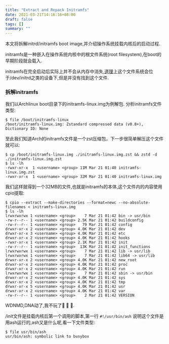 ```yaml
---
title: "Extract and Repack Initramfs"
date: 2021-03-21T14:16:16+08:00
draft: false
tags: []
summary: ""
---
```

本文将拆解initrd/initramfs boot image,并介绍操作系统挂载内核后的启动过程.

initramfs是一种嵌入在操作系统内核中的根文件系统(root filesystem),在boot的早期阶段就会载入.

initramfs在完全启动后实际上并不会从内存中消失,[道理](https://www.linuxquestions.org/questions/linux-general-1/accessing-initrd-in-memory-after-boot-4175614932/?__cf_chl_jschl_tk__=3c085e1f32f31adec75525faf41b83178d0570bf-1616311609-0-AZj1LlCJkO4bsxNQm6gOccAtGIycIS-KJciOF3RCF59fzEWG7Su66dIdVpcN6QhWDBVODWFtm6aqPle4SIiL2JwLkR8uI-lvknKzG96qyNR75hCNjjugSDsnqL-qY4KpE5KIIT5cmsvL4sd3fr3D1DdL5gpux9MIhwPKKDBxfH_eS5ORM2PP_WfjZabU7fx_A1hjkeAvEhRJSrtF_vkTMDnd3a0QiGT1oPZUlcsVBx0bh1iE8jqgLjx61EojkBLuuZbnd_vXNBp5xHY_XmhBh02jZbQBEsvH2-1UvKg6r9R6BclHuql1lQuMoIS6NQLm4PPj45Bz0FBh1B6qRr-lP-JmMCmjBbOHLSamXaM8MjMATJC-ZlgpCr-iTc4YhRQ7_9eHFekwVue-j2RKoDjqbY8mHqKlbskrfBrsoZoxO-gsgoksBXK9BG0_McLpJykGyHsxD5izmOn1Hk_v5cmYZmeISBxrTAy5C7xvMt2RHDUr)上这个文件系统会位于/dev/initrd之类的设备下,但是并没有找到这个文件.

### 拆解initramfs

我们以Archlinux boot目录下的initramfs-linux.img为例解包.
分析initramfs文件类型:
``` shell
$ file /boot/initramfs-linux
/boot/initramfs-linux.img: Zstandard compressed data (v0.8+), Dictionary ID: None
```
至此我们知道Arch的initramfs文件是一个zst压缩包，下一步很简单解压这个文件就可以:
``` shell
$ cp /boot/initramfs-linux.img ./initramfs-linux.img.zst && zstd -d ./initramfs-linux.img.zst
$ ls -lh
-rwxr-xr-x  1 <username> <group> 11M Mar 21 01:40 initramfs-linux.img.zst
-rwxr-xr-x  1 <username> <group> 32M Mar 21 01:40 initramfs-linux.img
```
我们这样就得到一个32MB的文件,也就是initramfs的本体,这个文件内的内容使用cpio提取:
``` shell
$ cpio --extract --make-directories --format=newc --no-absolute-filenames < initramfs-linux.img
$ ls -lh
lrwxrwxrwx 1 <username> <group>    7 Mar 21 01:42 bin -> usr/bin
-rw-r--r-- 1 <username> <group> 2.5K Mar 21 01:42 buildconfig
-rw-r--r-- 1 <username> <group>   79 Mar 21 01:42 config
drwxr-xr-x 2 <username> <group> 4.0K Mar 21 01:42 dev
drwxr-xr-x 3 <username> <group> 4.0K Mar 21 01:42 etc
drwxr-xr-x 2 <username> <group> 4.0K Mar 21 01:42 hooks
-rwxr-xr-x 1 <username> <group> 2.1K Mar 21 01:42 init
-rw-r--r-- 1 <username> <group>  13K Mar 21 01:42 init_functions
lrwxrwxrwx 1 <username> <group>    7 Mar 21 01:42 lib -> usr/lib
lrwxrwxrwx 1 <username> <group>    7 Mar 21 01:42 lib64 -> usr/lib
drwxr-xr-x 2 <username> <group> 4.0K Mar 21 01:42 new_root
drwxr-xr-x 2 <username> <group> 4.0K Mar 21 01:42 proc
drwxr-xr-x 2 <username> <group> 4.0K Mar 21 01:42 run
lrwxrwxrwx 1 <username> <group>    7 Mar 21 01:42 sbin -> usr/bin
drwxr-xr-x 2 <username> <group> 4.0K Mar 21 01:42 sys
drwxr-xr-x 2 <username> <group> 4.0K Mar 21 01:42 tmp
drwxr-xr-x 5 <username> <group> 4.0K Mar 21 01:42 usr
drwxr-xr-x 2 <username> <group> 4.0K Mar 21 01:42 var
-rw-r--r-- 1 <username> <group>    2 Mar 21 01:42 VERSION
```
WDNMD,DNA动了,我不玩了:eggplant: :eggplant: :eggplant:.

/init文件是挂载内核后第一个调用的脚本,第一行
```#!/usr/bin/ash```
说明这个文件是用ash运行的,ash又是什么呢,看一下文件类型:
``` shell
$ file usr/bin/ash 
usr/bin/ash: symbolic link to busybox
```




